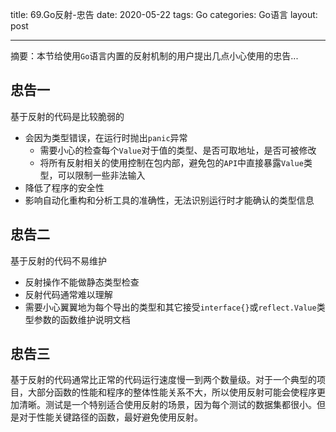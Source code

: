 title: 69.Go反射-忠告
date: 2020-05-22
tags: Go
categories: Go语言
layout: post

------

摘要：本节给使用`Go`语言内置的反射机制的用户提出几点小心使用的忠告...

<!-- more -->

## 忠告一

基于反射的代码是比较脆弱的

- 会因为类型错误，在运行时抛出`panic`异常
  - 需要小心的检查每个`Value`对于值的类型、是否可取地址，是否可被修改
  - 将所有反射相关的使用控制在包内部，避免包的`API`中直接暴露`Value`类型，可以限制一些非法输入
- 降低了程序的安全性
- 影响自动化重构和分析工具的准确性，无法识别运行时才能确认的类型信息

## 忠告二

基于反射的代码不易维护

- 反射操作不能做静态类型检查
- 反射代码通常难以理解
- 需要小心翼翼地为每个导出的类型和其它接受`interface{}`或`reflect.Value`类型参数的函数维护说明文档

## 忠告三

基于反射的代码通常比正常的代码运行速度慢一到两个数量级。对于一个典型的项目，大部分函数的性能和程序的整体性能关系不大，所以使用反射可能会使程序更加清晰。测试是一个特别适合使用反射的场景，因为每个测试的数据集都很小。但是对于性能关键路径的函数，最好避免使用反射。

